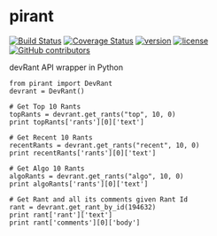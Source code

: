 # pirant

[![Build Status](https://travis-ci.org/aayush26/pirant.svg?branch=master)](https://travis-ci.org/aayush26/pirant)
[![Coverage Status](https://coveralls.io/repos/github/aayush26/pirant/badge.svg?branch=master)](https://coveralls.io/github/aayush26/pirant?branch=master)
[![version](https://img.shields.io/pypi/v/pirant.svg)](https://pypi.python.org/pypi/pirant)
[![license](https://img.shields.io/pypi/l/pirant.svg)](https://pypi.python.org/pypi/pirant)
[![GitHub contributors](https://img.shields.io/github/contributors/aayush26/pirant.svg)](https://github.com/aayush26/pirant/graphs/contributors)

devRant API wrapper in Python

```
from pirant import DevRant
devrant = DevRant()

# Get Top 10 Rants
topRants = devrant.get_rants("top", 10, 0)
print topRants['rants'][0]['text']

# Get Recent 10 Rants
recentRants = devrant.get_rants("recent", 10, 0)
print recentRants['rants'][0]['text']

# Get Algo 10 Rants
algoRants = devrant.get_rants("algo", 10, 0)
print algoRants['rants'][0]['text']

# Get Rant and all its comments given Rant Id
rant = devrant.get_rant_by_id(194632)
print rant['rant']['text']
print rant['comments'][0]['body']

```

